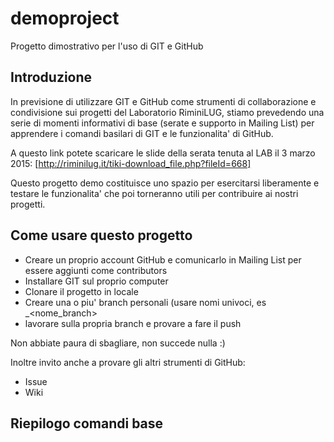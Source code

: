 # demoproject
Progetto dimostrativo per l'uso di GIT e GitHub


Introduzione
------------
In previsione di utilizzare GIT e GitHub come strumenti di collaborazione e condivisione sui progetti del Laboratorio RiminiLUG, stiamo prevedendo una serie di momenti informativi di base (serate e supporto in Mailing List) per apprendere i comandi basilari di GIT e le funzionalita' di GitHub.

A questo link potete scaricare le slide della serata tenuta al LAB il 3 marzo 2015:
[http://riminilug.it/tiki-download_file.php?fileId=668]

Questo progetto demo costituisce uno spazio per esercitarsi liberamente e testare le funzionalita' che poi torneranno utili per contribuire ai nostri progetti.

Come usare questo progetto
--------------------------

* Creare un proprio account GitHub e comunicarlo in Mailing List per essere aggiunti come contributors
* Installare GIT sul proprio computer
* Clonare il progetto in locale
* Creare una o piu' branch personali (usare nomi univoci, es <cognome>_<nome_branch>
* lavorare sulla propria branch e provare a fare il push

Non abbiate paura di sbagliare, non succede nulla :)

Inoltre invito anche a provare gli altri strumenti di GitHub:
* Issue
* Wiki

Riepilogo comandi base
----------------------



